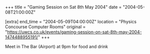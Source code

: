 +++
title = "Gaming Session on Sat 8th May 2004"
date = "2004-05-08T21:00:00Z"

[extra]
end_time = "2004-05-09T04:00:00Z"
location = "Physics Concourse Computer Rooms"
original = "https://uwcs.co.uk/events/gaming-session-on-sat-8th-may-2004-1474488955191/"
+++

Meet in The Bar (Airport) at 9pm for food and drink

